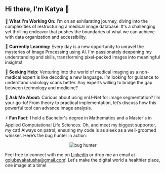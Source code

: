 ## Hi there, I'm Katya 👋

🔭 **What I'm Working On:**
I’m on an exhilarating journey, diving into the complexities of restructuring a medical image database. It's a challenging yet thrilling endeavor that pushes the boundaries of what we can achieve with data organization and accessibility.

🌱 **Currently Learning:**
Every day is a new opportunity to unravel the mysteries of Image Processing using AI. I'm passionately deepening my understanding and skills, transforming pixel-packed images into meaningful insights!

🤔 **Seeking Help:**
Venturing into the world of medical imaging as a non-medical expert is like decoding a new language. I’m looking for guidance to understand radiology scans better. Any experts willing to bridge the gap between technology and medicine?

💬 **Ask Me About:**
Curious about using nnU-Net for image segmentation? I’m your go-to! From theory to practical implementation, let’s discuss how this powerful tool can advance image analysis.

⚡ **Fun Fact:**
I hold a Bachelor's degree in Mathematics and a Master's in Applied Computational Life Sciences. Oh, and meet my biggest supporter, my cat! Always on patrol, ensuring my code is as sleek as a well-groomed whisker. Here’s the bug hunter in action: 

<p align="center">
  <img src="https://github.com/user-attachments/assets/787e2049-e791-4a6c-9f5b-da4ee5ea8b43" alt="bug hunter">
</p>

Feel free to connect with me on [LinkedIn](https://www.linkedin.com/in/ekaterina-golubeva-53462b196/) or drop me an email at [golubevakatusha@gmail.com](mailto:golubevakatusha@gmail.com)! Let's make the digital world a healthier place, one image at a time!
